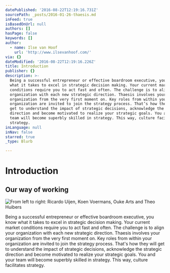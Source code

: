 ```yaml
---
datePublished: '2016-08-22T12:19:16.731Z'
sourcePath: _posts/2016-01-26-thaesis.md
inFeed: true
isBasedOnUrl: null
authors: []
hasPage: false
keywords: []
author:
  - name: Ilse van Hoof
    url: 'http://www.ilsevanhoof.com/'
via: {}
dateModified: '2016-08-22T12:19:16.226Z'
title: Introduction
publisher: {}
description: >-
  Being a successful entrepreneur or effective boardroom executive, you know
  what it takes to excel in strategic decision making. Your current market
  conditions require you to act fast and often. The challenge is to align your
  organization with each new strategic direction. Thaesis involves your
  organization from the very first moment on. Key roles from within your
  organization are invited to join the strategy process. That’s how they will
  get to understand the impact of strategic decisions, acknowledge the strategic
  direction and become motivated to realize your strategic goals. You and your
  team will become superbly skilled in strategy. This way, culture facilitates
  strategy.
inLanguage: null
inNav: false
starred: true
_type: Blurb

---
```

# Introduction

## Our way of working
![From left to right: Ricardo Uijen, Koen Voermans, Ouke Arts and Theo Huibers](https://s3-us-west-2.amazonaws.com/the-grid-img/p/e320ccf88803a6bcd406d82a9929f138be071aac.jpg)

Being a successful entrepreneur or effective boardroom executive, you know what it takes to excel in strategic decision making. Your current market conditions require you to act fast and often. The challenge is to align your organization with each new strategic direction. Thaesis involves your organization from the very first moment on. Key roles from within your organization are invited to join the strategy process. That's how they will get to understand the impact of strategic decisions, acknowledge the strategic direction and become motivated to realize your strategic goals. You and your team will become superbly skilled in strategy. This way, culture facilitates strategy.